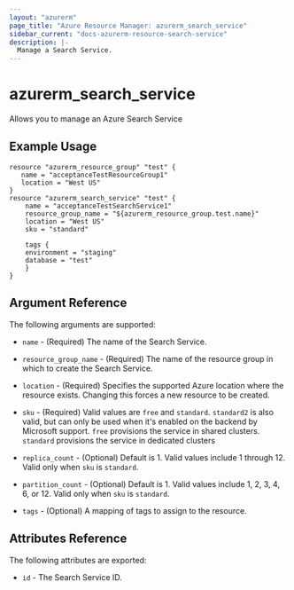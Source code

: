 ```yaml
---
layout: "azurerm"
page_title: "Azure Resource Manager: azurerm_search_service"
sidebar_current: "docs-azurerm-resource-search-service"
description: |-
  Manage a Search Service.
---
```


# azurerm\_search\_service

Allows you to manage an Azure Search Service

## Example Usage

```
resource "azurerm_resource_group" "test" {
   name = "acceptanceTestResourceGroup1"
   location = "West US"
}
resource "azurerm_search_service" "test" {
    name = "acceptanceTestSearchService1"
    resource_group_name = "${azurerm_resource_group.test.name}"
    location = "West US"
    sku = "standard"

    tags {
	environment = "staging"
	database = "test"
    }
}
```
## Argument Reference

The following arguments are supported:

* `name` - (Required) The name of the Search Service.

* `resource_group_name` - (Required) The name of the resource group in which to
    create the Search Service.

* `location` - (Required) Specifies the supported Azure location where the resource exists. Changing this forces a new resource to be created.

* `sku` - (Required) Valid values are `free` and `standard`. `standard2` is also valid, but can only be used when it's enabled on the backend by Microsoft support. `free` provisions the service in shared clusters. `standard` provisions the service in dedicated clusters

* `replica_count` - (Optional) Default is 1. Valid values include 1 through 12. Valid only when `sku` is `standard`.

* `partition_count` - (Optional) Default is 1. Valid values include 1, 2, 3, 4, 6, or 12. Valid only when `sku` is `standard`.

* `tags` - (Optional) A mapping of tags to assign to the resource.

## Attributes Reference

The following attributes are exported:

* `id` - The Search Service ID.
